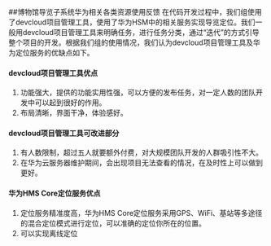 ##博物馆导览子系统华为相关各类资源使用反馈
在代码开发过程中，我们组使用了devcloud项目管理工具，使用了华为HSM中的相关服务实现导览定位。我们一般用devcloud项目管理工具来明确任务，进行任务分类，通过“迭代”的方式引导整个项目的开发。根据我们组的使用情况，我们认为devcloud项目管理工具及华为定位服务的优缺点如下。
#### devcloud项目管理工具优点

1. 功能强大，提供的功能实用性强，可以方便的发布任务，对一定人数的团队开发中可以起到很好的作用。
2. 布局清晰，界面干净，体验感好。

#### devcloud项目管理工具可改进部分

1. 有人数限制，超过五人就要额外付费，对大规模团队开发的人群吸引性不大。
2. 在华为云服务器维护期间，会出现项目无法查看的情况，在及时性上可以做到更好。

#### 华为HMS Core定位服务优点

1. 定位服务精准度高，华为HMS Core定位服务采用GPS、WiFi、基站等多途径的混合定位模式进行定位，可以准确的定位你所在的位置。
2. 可以实现离线定位

